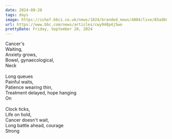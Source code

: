 ```yaml
---
date: 2024-09-20
tags: days
image: https://ichef.bbci.co.uk/news/1024/branded_news/4804/live/85adb0b0-7726-11ef-b282-4535eb84fe4b.jpg
url: https://www.bbc.com/news/articles/cwy948p4j5wo
prettyDate: Friday, September 20, 2024
---
```

Cancer's<br>Waiting,<br>Anxiety grows,<br>Bowel, gynaecological,<br>Neck <br> <br>Long queues<br>Painful waits,<br>Patience wearing thin,<br>Treatment delayed, hope hanging<br>On<br><br>Clock ticks,<br>Life on hold,<br>Cancer doesn't wait,<br>Long battle ahead, courage<br>Strong
